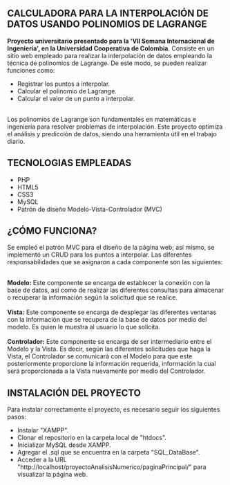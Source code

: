 CALCULADORA PARA LA INTERPOLACIÓN DE DATOS USANDO POLINOMIOS DE LAGRANGE
-
**Proyecto universitario presentado para la 'VII Semana Internacional de Ingeniería', en la Universidad Cooperativa de Colombia**.
Consiste en un sitio web empleado para realizar la interpolación de datos empleando la técnica de polinomios de Lagrange.
De este modo, se pueden realizar funciones como: <br>
- Registrar los puntos a interpolar.
- Calcular el polinomio de Lagrange.
- Calcular el valor de un punto a interpolar.
  
<br>Los polinomios de Lagrange son fundamentales en matemáticas e ingeniería para resolver problemas de interpolación.
Este proyecto optimiza el análisis y predicción de datos, siendo una herramienta útil en el trabajo diario.


TECNOLOGIAS EMPLEADAS
-
- PHP
- HTML5
- CSS3
- MySQL
- Patrón de diseño Modelo-Vista-Controlador (MVC)

¿CÓMO FUNCIONA?
-
Se empleó el patrón MVC para el diseño de la página web; así mismo, se implementó un CRUD para los puntos a interpolar.
Las diferentes responsabilidades que se asignaron a cada componente son las siguientes:

<br>**Modelo:** Este componente se encarga de establecer la conexión con la base de datos, así como de realizar las diferentes consultas 
para almacenar o recuperar la información según la solicitud que se realice.
<br><br>**Vista:** Este componente se encarga de desplegar las diferentes ventanas con la información que se recupera de la base de datos 
por medio del modelo. Es quien le muestra al usuario lo que solicita.
<br><br>**Controlador:** Este componente se encarga de ser intermediario entre el Modelo y la Vista. Es decir, según las diferentes solicitudes que haga la Vista, 
el Controlador se comunicará con el Modelo para que este posteriormente proporcione la información requerida, información la cual será proporcionada a la Vista 
nuevamente por medio del Controlador.

INSTALACIÓN DEL PROYECTO
-
Para instalar correctamente el proyecto, es necesario seguir los siguientes pasos: 
- Instalar "XAMPP".
- Clonar el repositorio en la carpeta local de "htdocs".
- Inicializar MySQL desde XAMPP.
- Agregar el .sql que se encuentra en la carpeta "SQL_DataBase".
- Acceder a la URL "http://localhost/proyectoAnalisisNumerico/paginaPrincipal/" para visualizar la página web.
